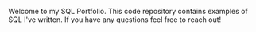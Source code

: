 Welcome to my SQL Portfolio.
This code repository contains examples of SQL I've written. 
If you have any questions feel free to reach out! 
